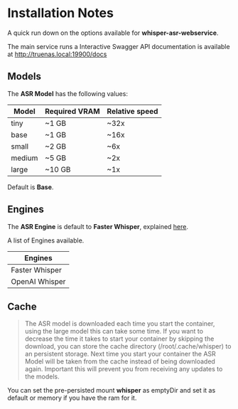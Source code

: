 # Installation Notes

A quick run down on the options available for **whisper-asr-webservice**.

The main service runs a Interactive Swagger API documentation is available at <http://truenas.local:19900/docs>

## Models

The **ASR Model** has the following values:

| Model  | Required VRAM | Relative speed |
| ------ | ------------- | -------------- |
| tiny   | ~1 GB         | ~32x           |
| base   | ~1 GB         | ~16x           |
| small  | ~2 GB         | ~6x            |
| medium | ~5 GB         | ~2x            |
| large  | ~10 GB        | ~1x            |

Default is **Base**.

## Engines

The **ASR Engine** is default to **Faster Whisper**, explained [here](https://github.com/guillaumekln/faster-whisper#faster-whisper-transcription-with-ctranslate2).

A list of Engines available.

| Engines        |
| -------------- |
| Faster Whisper |
| OpenAI Whisper |

## Cache

> The ASR model is downloaded each time you start the container, using the large model this can take some time. If you want to decrease the time it takes to start your container by skipping the download, you can store the cache directory (/root/.cache/whisper) to an persistent storage. Next time you start your container the ASR Model will be taken from the cache instead of being downloaded again.
> Important this will prevent you from receiving any updates to the models.

You can set the pre-persisted mount **whisper** as emptyDir and set it as default or memory if you have the ram for it.
